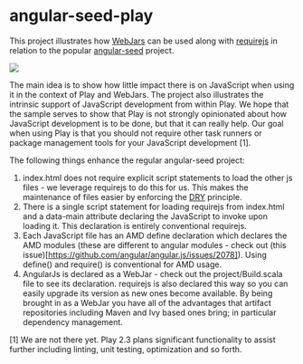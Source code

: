 angular-seed-play
=================

This project illustrates how [WebJars](http://www.webjars.org/) can be used along with
[requirejs](http://requirejs.org/) in relation to the popular
[angular-seed](https://github.com/angular/angular-seed) project.

<a href="https://grandcentral.cloudbees.com/?CB_clickstart=https://raw.github.com/typesafehub/angular-seed-play/master/clickstart.json"><img src="https://d3ko533tu1ozfq.cloudfront.net/clickstart/deployInstantly.png"/></a>

The main idea is to show how little impact there is on JavaScript when using it in the context of Play and WebJars.
The project also illustrates the intrinsic support of JavaScript development from within Play. We hope that the sample
serves to show that Play is not strongly opinionated about how JavaScript development is to be done, but that it can
really help. Our goal when using Play is that you should not require other task runners or package management tools for
your JavaScript development [1].

The following things enhance the regular angular-seed project:

1. index.html does not require explicit script statements to load the other js files - we leverage requirejs to do
this for us. This makes the maintenance of files easier by enforcing the
[DRY](http://en.wikipedia.org/wiki/Don't_repeat_yourself) principle.
2. There is a single script statement for loading requirejs from index.html and a data-main attribute declaring the
JavaScript to invoke upon loading it. This declaration is entirely conventional requirejs.
3. Each JavaScript file has an AMD define declaration which declares the AMD modules (these are different to
angular modules - check out (this issue)[https://github.com/angular/angular.js/issues/2078]). Using define() and
require() is conventional for AMD usage.
4. AngularJs is declared as a WebJar - check out the project/Build.scala file to see its declaration. requirejs is also
declared this way so you can easily upgrade its version as new ones become available. By being brought in as a WebJar
you have all of the advantages that artifact repositories including Maven and Ivy based ones bring; in particular
dependency management.

[1] We are not there yet. Play 2.3 plans significant functionality to assist further including linting, unit testing,
optimization and so forth.
